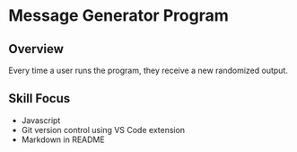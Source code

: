 # Message Generator Program

## Overview

Every time a user runs the program, they receive a new randomized output.

## Skill Focus

- Javascript
- Git version control using VS Code extension
- Markdown in README
